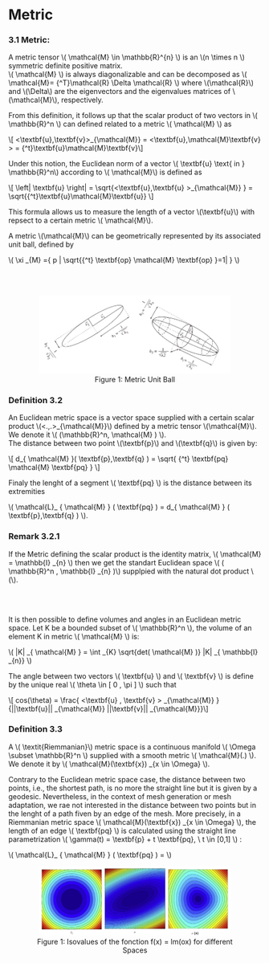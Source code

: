 # Metric

### 3.1 Metric:
A metric tensor \\( \mathcal{M} \in \mathbb{R}^{n} \\) is an \\(n \times n \\) symmetric definite positive matrix.  
\\( \mathcal{M} \\) is always diagonalizable and can be decomposed as \\( \mathcal{M}= {^T}\mathcal{R} \Delta \mathcal{R} \\) where \\(\mathcal{R}\\) and \\(\Delta\\) are the eigenvectors and the eigenvalues matrices of \\(\mathcal{M}\\), respectively.

From this definition, it follows up that the scalar product of two vectors in \\(  \mathbb{R}^n \\)
can defined related to a metric \\(  \mathcal{M} \\) as 

\\[  <\textbf{u},\textbf{v}>_{\mathcal{M}} = <\textbf{u},\mathcal{M}\textbf{v} > = {^t}\textbf{u}\mathcal{M}\textbf{v}\\]

Under this notion, the Euclidean norm of a vector \\(  \textbf{u}  \text{ in } \mathbb{R}^n\\) according to \\(  \mathcal{M}\\) is defined as 

\\[ \left\| \textbf{u} \right\| = \sqrt{<\textbf{u},\textbf{u} >_{\mathcal{M}} } = \sqrt{{^t}\textbf{u}\mathcal{M}\textbf{u}} \\]

This formula allows us to measure the length of a vector \\(\textbf{u}\\) with repsect to a certain metric \\( \mathcal{M}\\).

A metric \\(\mathcal{M}\\) can be geometrically represented by its associated unit ball, defined by 

\\( \xi _{M} ={ p | \sqrt{{^t} \textbf{op} \mathcal{M} \textbf{op} }=1|  \} \\)


<br><br>

<figure style="text-align: center;">
  <img src="images/Metric_1.png" alt="Anisotropic metric tensor" width="90%">
  <figcaption>Figure 1: Metric Unit Ball </figcaption>
</figure>

### Definition 3.2 
An Euclidean metric space is a vector space supplied with a certain scalar product \\(<.,.>_{\mathcal{M}}\\) defined by a metric tensor \\(\mathcal{M}\\). We denote it \\( \(\mathbb{R}^n, \mathcal{M} \) \\).  
The distance between two point \\(\textbf{p}\\) and \\(\textbf{q}\\) is given by:

 \\[  d_{ \mathcal{M} }( \textbf{p},\textbf{q} ) = \sqrt{ {^t} \textbf{pq} \mathcal{M} \textbf{pq} }  \\] 


Finaly the lenght of a segment \\( \textbf{pq} \\) is the distance between its extremities

\\(    \mathcal{L}_ { \mathcal{M} } ( \textbf{pq} ) = d_{ \mathcal{M} } ( \textbf{p},\textbf{q} )  \\). 

### Remark 3.2.1
If the Metric defining the scalar product is the identity matrix, \\( \mathcal{M} = \mathbb{I} _{n} \\) then we get the standart Euclidean space \\( \( \mathbb{R}^n , \mathbb{I} _{n} \)\\) supplpied with the natural dot product \\(\\).

<br><br>

It is then possible to define volumes and angles in an Euclidean metric space. Let K be a bounded subset of \\( \mathbb{R}^n \\), the volume of an element K in metric \\( \mathcal{M} \\) is: 

\\( |K| _{ \mathcal{M} }  = \int _{K} \sqrt{det( \mathcal{M} )} |K| _{ \mathbb{I} _{n}} \\)

The angle between two vectors \\(  \textbf{u} \\) and \\( \textbf{v} \\) is define by the unique real \\( \theta \in \[ 0 , \pi \] \\) such that 

\\[ cos(\theta) = \frac{ <\textbf{u} , \textbf{v} > _{\mathcal{M}} }{||\textbf{u}|| _{\mathcal{M}}  ||\textbf{v}|| _{\mathcal{M}}}\\]

### Definition 3.3 
A \\( \textit{Riemmanian}\\) metric space is a continuous manifold \\( \Omega \subset \mathbb{R}^n  \\) supplied with a smooth metric \\( \mathcal{M}(.) \\). We denote it by \\(  \mathcal{M}(\textbf{x}) _{x \in \Omega} \\). 

Contrary to the Euclidean metric space case, the distance between two points, i.e., the shortest path, is no more the straight line but it is given by a geodesic. Nevertheless, in the context of mesh generation or mesh adaptation, we rae not interested in the distance between two points but in the lenght of a path fiven by an edge of the mesh. 
More precisely, in a Riemmanian metric space \\( \mathcal{M}(\textbf{x}) _{x \in \Omega} \\), the length of an edge \\( \textbf{pq} \\) is calculated using the straight line parametrization \\( \gamma(t) = \textbf{p} + t \textbf{pq}, \ t \in \[0,1\]  \\) :


\\(  \mathcal{L}_ { \mathcal{M} } ( \textbf{pq} ) =  \\)


<figure style="text-align: center;">
  <img src="images/Riemmanian.png" alt="Isovalues of the fonction f(x) = lm(ox) for different Spaces" width="90%">
  <figcaption>Figure 1: Isovalues of the fonction f(x) = lm(ox) for different Spaces </figcaption>
</figure>